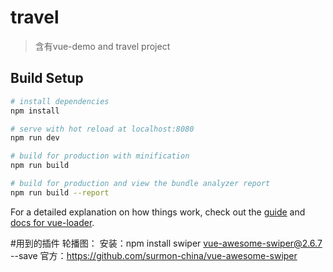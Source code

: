 # travel

> 含有vue-demo and travel project

## Build Setup

``` bash
# install dependencies
npm install

# serve with hot reload at localhost:8080
npm run dev

# build for production with minification
npm run build

# build for production and view the bundle analyzer report
npm run build --report
```

For a detailed explanation on how things work, check out the [guide](http://vuejs-templates.github.io/webpack/) and [docs for vue-loader](http://vuejs.github.io/vue-loader).

#用到的插件
轮播图：
安装：npm install swiper vue-awesome-swiper@2.6.7 --save
官方：https://github.com/surmon-china/vue-awesome-swiper